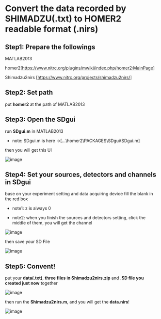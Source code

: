 # Convert the data recorded by SHIMADZU(.txt) to HOMER2 readable format (.nirs)

## Step1: Prepare the followings

MATLAB2013

homer2[https://www.nitrc.org/plugins/mwiki/index.php/homer2:MainPage]

Shimadzu2nirs [https://www.nitrc.org/projects/shimadzu2nirs/]

## Step2: Set path

put **homer2** at the path of MATLAB2013

## Step3: Open the SDgui

run **SDgui.m** in MATLAB2013

- note: SDgui.m is here →[...\homer2\PACKAGES\SDgui\SDgui.m]

then you will get this UI

![image](https://github.com/HaiyanKong/Convert-data.txt-to-data.nirs/blob/main/1.png)

## Step4: Set your sources, detectors and channels in SDgui

base on your experiment setting and data acquiring device fill the blank in the red box

- note1: z is always 0

- note2: when you finish the sources and detectors setting, click the middle of them, you will get the channel

![image](https://github.com/HaiyanKong/Convert-data.txt-to-data.nirs/blob/main/2.png)

then save your SD File

![image](https://github.com/HaiyanKong/Convert-data.txt-to-data.nirs/blob/main/3.png)

## Step5: Convent!

put your **data(.txt)**, **three files in Shimadzu2nirs.zip** and **.SD file you created just now** together

![image](https://github.com/HaiyanKong/Convert-data.txt-to-data.nirs/blob/main/4.png)

then run the **Shimadzu2nirs.m**, and you will get the **data.nirs**!

![image](https://github.com/HaiyanKong/Convert-data.txt-to-data.nirs/blob/main/5.png)
